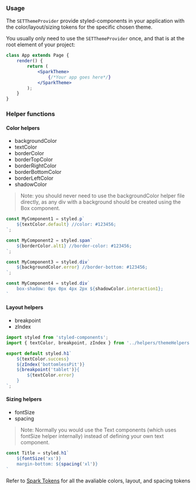 ### Usage

The `SETThemeProvider` provide styled-components in your application with the color/layout/sizing tokens for the specific chosen theme.

You usually only need to use the `SETThemeProvider` once, and that is at the root element of your project:

```jsx static
class App extends Page {
    render() {
        return (
            <SparkTheme>
                {/*Your app goes here*/}
            </SparkTheme>
        );
    }
}
```

### Helper functions

#### Color helpers
- backgroundColor
- textColor
- borderColor
- borderTopColor
- borderRightColor
- borderBottomColor
- borderLeftColor
- shadowColor

> Note: you should never need to use the backgroundColor helper file directly, as any div with a background should be created using the Box component.

``` jsx static
const MyComponent1 = styled.p`
    ${textColor.default} //color: #123456;
`;

const MyComponent2 = styled.span`
    ${borderColor.alt1} //border-color: #123456;
`;

const MyComponent3 = styled.div`
    ${backgroundColor.error} //border-bottom: #123456;
`;

const MyComponent4 = styled.div`
    box-shadow: 0px 0px 4px 2px ${shadowColor.interaction1};
`
```

#### Layout helpers
- breakpoint
- zIndex
```jsx static
import styled from 'styled-components';
import { textColor, breakpoint, zIndex } from '../helpers/themeHelpers';

export default styled.h1`
    ${textColor.success}
    ${zIndex('bottomlessPit')}
    ${breakpoint('tablet')}{
        ${textColor.error}
    }
`;
```

#### Sizing helpers
- fontSize
- spacing

> Note: Normally you would use the Text components (which uses fontSize helper internally) instead of defining your own text component.

```jsx static
const Title = styled.h1`
    ${fontSize('xs')}
    margin-bottom: ${spacing('xl')}
`
```

Refer to [Spark Tokens](https://sparknz.github.io/SET-Docs) for all the avaliable colors, layout, and spacing tokens 